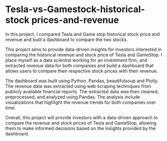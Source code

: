 # Tesla-vs-Gamestock-historical- stock prices-and-revenue
In this project, I compared Tesla and Game stop historical stock price and revenue and built a dashboard to compare the two stocks.

This project aims to provide data-driven insights for investors interested in comparing the historical revenue and stock price of Tesla and GameStop. I place myself as a data scientist working for an investment firm, and extracted revenue data for both companies and build a dashboard that allows users to compare their respective stock prices with their revenue.

The dashboard was built using Python, Pandas, beautifulsoup and Plotly. The revenue data was extracted using web scraping techniques from publicly available financial reports. The extracted data was then cleaned, preprocessed, and analyzed using Pandas. 
The analysis include visualizations that highlight the revenue trends for both companies over time.


Overall, this project will provide investors with a data-driven approach to compare the revenue and stock prices of Tesla and GameStop, allowing them to make informed decisions based on the insights provided by the dashboard.
